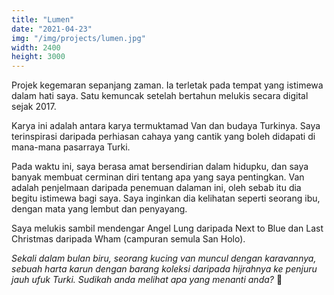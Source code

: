 ```yaml
---
title: "Lumen"
date: "2021-04-23"
img: "/img/projects/lumen.jpg"
width: 2400
height: 3000
---
```


Projek kegemaran sepanjang zaman. Ia terletak pada tempat yang istimewa dalam hati saya. Satu kemuncak setelah bertahun melukis secara digital sejak 2017.

Karya ini adalah antara karya termuktamad Van dan budaya Turkinya. Saya terinspirasi daripada perhiasan cahaya yang cantik yang boleh didapati di mana-mana pasarraya Turki.

Pada waktu ini, saya berasa amat bersendirian dalam hidupku, dan saya banyak membuat cerminan diri tentang apa yang saya pentingkan. Van adalah penjelmaan daripada penemuan dalaman ini, oleh sebab itu dia begitu istimewa bagi saya. Saya inginkan dia kelihatan seperti seorang ibu, dengan mata yang lembut dan penyayang.

Saya melukis sambil mendengar Angel Lung daripada Next to Blue dan Last Christmas daripada Wham (campuran semula San Holo).

_Sekali dalam bulan biru, seorang kucing van muncul dengan karavannya, sebuah harta karun dengan barang koleksi daripada hijrahnya ke penjuru jauh ufuk Turki. Sudikah anda melihat apa yang menanti anda?_ 🌙
